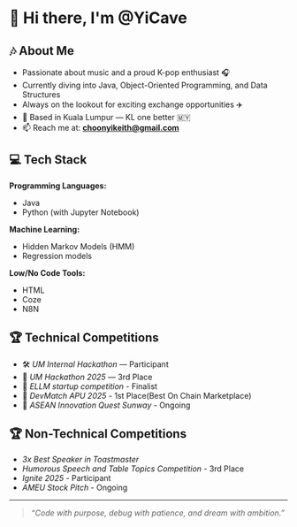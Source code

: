 # 👋 Hi there, I'm @YiCave

## 🎶 About Me
- Passionate about music and a proud K-pop enthusiast 🎧  
- Currently diving into Java, Object-Oriented Programming, and Data Structures  
- Always on the lookout for exciting exchange opportunities ✈️  
- 📍 Based in Kuala Lumpur — KL one better 🇲🇾  
- 📫 Reach me at: **choonyikeith@gmail.com**

## 💻 Tech Stack
**Programming Languages:**  
- Java  
- Python (with Jupyter Notebook)  

**Machine Learning:**  
- Hidden Markov Models (HMM)  
- Regression models  

**Low/No Code Tools:**  
- HTML
- Coze  
- N8N  

## 🏆 Technical Competitions
- 🛠️ *UM Internal Hackathon* — Participant  
- 🥉 *UM Hackathon 2025* — 3rd Place  
- 🤖 *ELLM startup competition* - Finalist
- 🤖 *DevMatch APU 2025* - 1st Place(Best On Chain Marketplace)
- 🤖 *ASEAN Innovation Quest Sunway* - Ongoing

## 🏆 Non-Technical Competitions
-  *3x Best Speaker in Toastmaster*
-  *Humorous Speech and Table Topics Competition* - 3rd Place
-  *Ignite 2025* - Participant
-  *AMEU Stock Pitch* - Ongoing
---

> *“Code with purpose, debug with patience, and dream with ambition.”*
